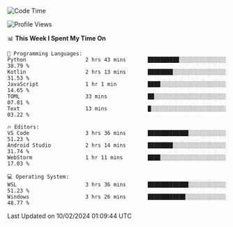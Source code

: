 <!--START_SECTION:waka-->
![Code Time](http://img.shields.io/badge/Code%20Time-560%20hrs%2044%20mins-blue)

![Profile Views](http://img.shields.io/badge/Profile%20Views-7-blue)

📊 **This Week I Spent My Time On** 

```text
💬 Programming Languages: 
Python                   2 hrs 43 mins       ██████████░░░░░░░░░░░░░░░   38.79 % 
Kotlin                   2 hrs 13 mins       ████████░░░░░░░░░░░░░░░░░   31.53 % 
JavaScript               1 hr 1 min          ████░░░░░░░░░░░░░░░░░░░░░   14.65 % 
TOML                     33 mins             ██░░░░░░░░░░░░░░░░░░░░░░░   07.81 % 
Text                     13 mins             █░░░░░░░░░░░░░░░░░░░░░░░░   03.22 % 

🔥 Editors: 
VS Code                  3 hrs 36 mins       █████████████░░░░░░░░░░░░   51.23 % 
Android Studio           2 hrs 14 mins       ████████░░░░░░░░░░░░░░░░░   31.74 % 
WebStorm                 1 hr 11 mins        ████░░░░░░░░░░░░░░░░░░░░░   17.03 % 

💻 Operating System: 
WSL                      3 hrs 36 mins       █████████████░░░░░░░░░░░░   51.23 % 
Windows                  3 hrs 26 mins       ████████████░░░░░░░░░░░░░   48.77 % 
```


 Last Updated on 10/02/2024 01:09:44 UTC
<!--END_SECTION:waka-->
